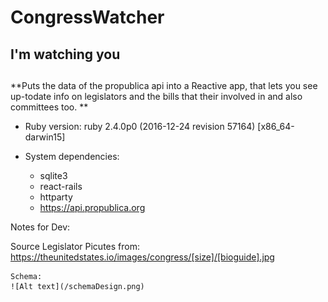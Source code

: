 # CongressWatcher
## I'm watching you

## 

**Puts the data of the propublica api into a Reactive app, that lets you see up-todate info on legislators and the bills that their involved in and also committees too. **

* Ruby version: ruby 2.4.0p0 (2016-12-24 revision 57164) [x86_64-darwin15]

* System dependencies:
	
	* sqlite3
	* react-rails
	* httparty
	* https://api.propublica.org



Notes for Dev:

Source Legislator Picutes from:
	https://theunitedstates.io/images/congress/[size]/[bioguide].jpg

	Schema:
	![Alt text](/schemaDesign.png)
